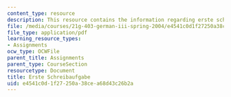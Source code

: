 ```yaml
---
content_type: resource
description: This resource contains the information regarding erste schreibaufgabe.
file: /media/courses/21g-403-german-iii-spring-2004/e4541c0d1f27250a38cea68d43c26b2a_MIT21G_403S04_asn1_4.pdf
file_type: application/pdf
learning_resource_types:
- Assignments
ocw_type: OCWFile
parent_title: Assignments
parent_type: CourseSection
resourcetype: Document
title: Erste Schreibaufgabe
uid: e4541c0d-1f27-250a-38ce-a68d43c26b2a
---
```


